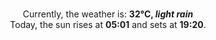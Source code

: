 <p  align="center"><br/>Currently, the weather is: <b> 32°C, <i>light rain</i></b></br>Today, the sun rises at <b>05:01</b> and sets at <b>19:20</b>.</p>